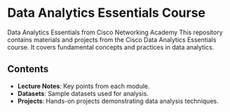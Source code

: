 # Data Analytics Essentials Course
Data Analytics Essentials from Cisco Networking Academy
This repository contains materials and projects from the Cisco Data Analytics Essentials course. It covers fundamental concepts and practices in data analytics.

## Contents

- **Lecture Notes**: Key points from each module.
- **Datasets**: Sample datasets used for analysis.
- **Projects**: Hands-on projects demonstrating data analysis techniques.
